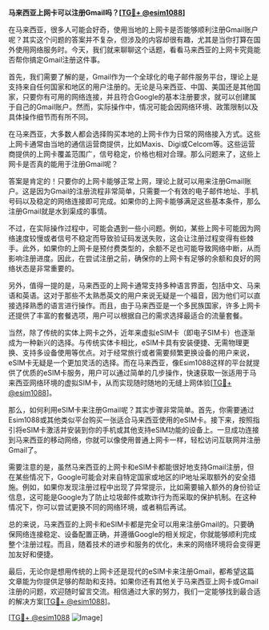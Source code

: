 **马来西亚上网卡可以注册Gmail吗？[[TG💪+ @esim1088](https://t.me/s/esim1088)]**

在马来西亚，很多人可能会好奇，使用当地的上网卡是否能够顺利注册Gmail账户呢？其实这个问题的答案并不复杂，但涉及的内容却很有趣，尤其是当你打算在国外使用网络服务时。今天，我们就来聊聊这个话题，看看马来西亚的上网卡究竟能否帮你搞定Gmail注册这件事。

首先，我们需要了解的是，Gmail作为一个全球化的电子邮件服务平台，理论上是支持来自任何国家和地区的用户注册的。无论是马来西亚、中国、美国还是其他国家，只要你有可用的网络连接，并且符合Google的基本注册要求，就可以创建属于自己的Gmail账户。然而，实际操作中，情况可能会因网络环境、政策限制以及具体操作细节而有所不同。

在马来西亚，大多数人都会选择购买本地的上网卡作为日常的网络接入方式。这些上网卡通常由当地的通信运营商提供，比如Maxis、Digi或Celcom等。这些运营商提供的上网卡覆盖范围广，信号稳定，价格也相对合理。那么问题来了，这些上网卡是否真的能用于注册Gmail呢？

答案是肯定的！只要你的上网卡能够正常上网，理论上就可以用来注册Gmail账户。这是因为Gmail的注册流程非常简单，只需要一个有效的电子邮件地址、手机号码以及稳定的网络连接即可完成。如果你的上网卡能够满足这些基本条件，那么注册Gmail就是水到渠成的事情。

不过，在实际操作过程中，可能会遇到一些小问题。例如，某些上网卡可能因为网络速度较慢或者信号不稳定而导致验证码发送失败，这会让注册过程变得有些棘手。此外，如果你的上网卡是预付费类型的，余额不足也可能导致网络中断，从而影响注册进度。因此，在尝试注册之前，确保你的上网卡有足够的余额和良好的网络状态是非常重要的。

另外，值得一提的是，马来西亚的上网卡通常支持多种语言界面，包括中文、马来语和英语。这对于那些不太熟悉英文的用户来说无疑是一个福音，因为他们可以直接选择熟悉的语言进行操作。而且，由于马来西亚是一个多民族国家，许多上网卡还提供了丰富的套餐选项，用户可以根据自己的需求选择最适合的流量套餐。

当然，除了传统的实体上网卡之外，近年来虚拟eSIM卡（即电子SIM卡）也逐渐成为一种新兴的选择。与传统实体卡相比，eSIM卡具有安装便捷、无需物理更换、支持多设备使用等优点。对于经常旅行或者需要频繁更换设备的用户来说，eSIM卡无疑是一个更加灵活的选择。而在马来西亚，像Esim1088这样的平台就提供了优质的eSIM卡服务，用户可以通过简单的几步操作，快速获取一张适用于马来西亚网络环境的虚拟SIM卡，从而实现随时随地的无缝上网体验[[TG💪+ @esim1088](https://t.me/s/esim1088)]。

那么，如何利用eSIM卡来注册Gmail呢？其实步骤非常简单。首先，你需要通过Esim1088或其他类似平台购买一张适合马来西亚使用的eSIM卡。接下来，按照指引将eSIM卡激活并安装到你的手机或其他支持eSIM功能的设备上。一旦成功连接到马来西亚的移动网络，你就可以像使用普通上网卡一样，轻松访问互联网并注册Gmail了。

需要注意的是，虽然马来西亚的上网卡和eSIM卡都能很好地支持Gmail注册，但在某些情况下，Google可能会对来自特定国家或地区的IP地址采取额外的安全措施。例如，如果你发现注册过程中出现了异常提示，比如需要输入额外的身份验证信息，这可能是Google为了防止垃圾邮件或欺诈行为而采取的保护机制。在这种情况下，你可以尝试更换不同的网络环境，或者稍后再试。

总的来说，马来西亚的上网卡和eSIM卡都是完全可以用来注册Gmail的。只要确保网络连接稳定、设备配置正确，并遵循Google的相关规定，你就能够顺利完成整个注册过程。而且，随着技术的进步和服务的优化，未来的网络环境将会变得更加友好和便捷。

最后，无论你是想用传统的上网卡还是现代的eSIM卡来注册Gmail，都希望这篇文章能为你提供足够的帮助和支持。如果你还有其他关于马来西亚上网卡或Gmail注册的问题，欢迎随时留言交流。相信通过大家的努力，我们一定能够找到最合适的解决方案[[TG💪+ @esim1088](https://t.me/s/esim1088)]。

[[TG💪+ @esim1088](https://t.me/s/esim1088) ![Image](https://i.postimg.cc/4NQfJmqS/Snipaste-2025-05-13-00-14-12.png)]